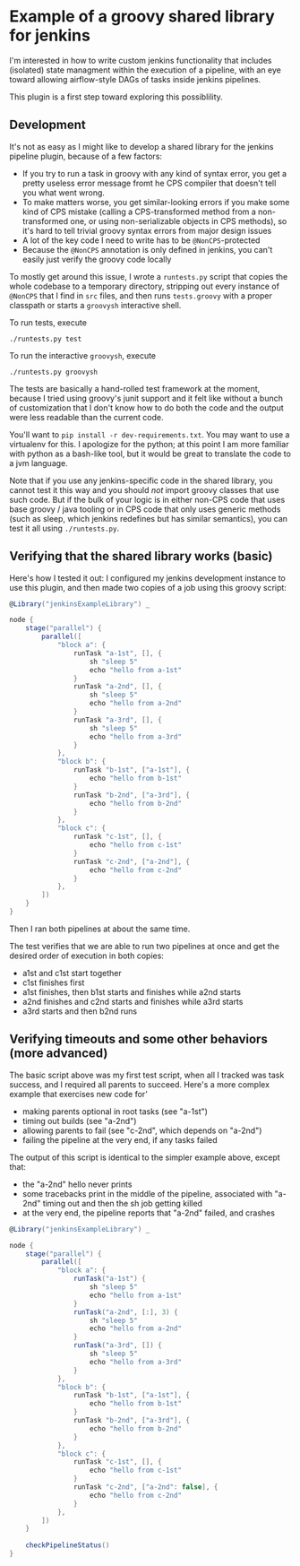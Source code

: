 # Example of a groovy shared library for jenkins

I'm interested in how to write custom jenkins functionality that includes
(isolated) state managment within the execution of a pipeline, with an
eye toward allowing airflow-style DAGs of tasks inside jenkins pipelines.

This plugin is a first step toward exploring this possiblility.

## Development

It's not as easy as I might like to develop a shared library for the
jenkins pipeline plugin, because of a few factors:
  - If you try to run a task in groovy with any kind of syntax error,
    you get a pretty useless error message fromt he CPS compiler that
    doesn't tell you what went wrong.
  - To make matters worse, you get similar-looking errors if you make some
    kind of CPS mistake (calling a CPS-transformed method from a
    non-transformed one, or using non-serializable objects in CPS methods),
    so it's hard to tell trivial groovy syntax errors from major design
    issues
  - A lot of the key code I need to write has to be `@NonCPS`-protected
  - Because the `@NonCPS` annotation is only defined in jenkins, you can't
    easily just verify the groovy code locally

To mostly get around this issue, I wrote a `runtests.py` script that
copies the whole codebase to a temporary directory, stripping out every
instance of `@NonCPS` that I find in `src` files, and then runs
`tests.groovy` with a proper classpath or starts a `groovysh` interactive
shell.

To run tests, execute
```
./runtests.py test
```
To run the interactive `groovysh`, execute
```
./runtests.py groovysh
```

The tests are basically a hand-rolled test framework at the moment, because
I tried using groovy's junit support and it felt like without a bunch of
customization that I don't know how to do both the code and the output were
less readable than the current code.

You'll want to `pip install -r dev-requirements.txt`. You may
want to use a virtualenv for this. I apologize for the python; at this point
I am more familiar with python as a bash-like tool, but it would be great
to translate the code to a jvm language.

Note that if you use any jenkins-specific code in the shared library, you
cannot test it this way and you should *not* import groovy classes that use
such code. But if the bulk of your logic is in either non-CPS code that uses
base groovy / java tooling or in CPS code that only uses generic methods
(such as sleep, which jenkins redefines but has similar semantics), you can
test it all using `./runtests.py`.

## Verifying that the shared library works (basic)

Here's how I tested it out: I configured my jenkins development instance
to use this plugin, and then made two copies of a job using this groovy
script:
```groovy
@Library("jenkinsExampleLibrary") _

node {
    stage("parallel") {
        parallel([
            "block a": {
                runTask "a-1st", [], {
                    sh "sleep 5"
                    echo "hello from a-1st"
                }
                runTask "a-2nd", [], {
                    sh "sleep 5"
                    echo "hello from a-2nd"
                }
                runTask "a-3rd", [], {
                    sh "sleep 5"
                    echo "hello from a-3rd"
                }
            },
            "block b": {
                runTask "b-1st", ["a-1st"], {
                    echo "hello from b-1st"
                }
                runTask "b-2nd", ["a-3rd"], {
                    echo "hello from b-2nd"
                }
            },
            "block c": {
                runTask "c-1st", [], {
                    echo "hello from c-1st"
                }
                runTask "c-2nd", ["a-2nd"], {
                    echo "hello from c-2nd"
                }
            },
        ])
    }
}
```

Then I ran both pipelines at about the same time.

The test verifies that we are able to run two pipelines at once and
get the desired order of execution in both copies:
  - a1st and c1st start together
  - c1st finishes first
  - a1st finishes, then b1st starts and finishes while a2nd starts
  - a2nd finishes and c2nd starts and finishes while a3rd starts
  - a3rd starts and then b2nd runs


## Verifying timeouts and some other behaviors (more advanced)

The basic script above was my first test script, when all I tracked
was task success, and I required all parents to succeed. Here's
a more complex example that exercises new code for'
  - making parents optional in root tasks (see "a-1st")
  - timing out builds (see "a-2nd")
  - allowing parents to fail (see "c-2nd", which depends on "a-2nd")
  - failing the pipeline at the very end, if any tasks failed

The output of this script is identical to the simpler example above,
except that:
  - the "a-2nd" hello never prints
  - some tracebacks print in the middle of the pipeline, associated with
    "a-2nd" timing out and then the sh job getting killed
  - at the very end, the pipeline reports that "a-2nd" failed, and crashes
```groovy
@Library("jenkinsExampleLibrary") _

node {
    stage("parallel") {
        parallel([
            "block a": {
                runTask("a-1st") {
                    sh "sleep 5"
                    echo "hello from a-1st"
                }
                runTask("a-2nd", [:], 3) {
                    sh "sleep 5"
                    echo "hello from a-2nd"
                }
                runTask("a-3rd", []) {
                    sh "sleep 5"
                    echo "hello from a-3rd"
                }
            },
            "block b": {
                runTask "b-1st", ["a-1st"], {
                    echo "hello from b-1st"
                }
                runTask "b-2nd", ["a-3rd"], {
                    echo "hello from b-2nd"
                }
            },
            "block c": {
                runTask "c-1st", [], {
                    echo "hello from c-1st"
                }
                runTask "c-2nd", ["a-2nd": false], {
                    echo "hello from c-2nd"
                }
            },
        ])
    }
    
    checkPipelineStatus()
}
```
